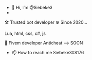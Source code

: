 - 👋 Hi, I’m @Siebeke3
- 
🛠️ Trusted bot developer
⚙️ Since 2020...

Lua, html, css, c#, js

🐌 Fivem developer
Anticheat --> SOON

- 📫 How to reach me Siebeke3#8176

<!---
Siebeke3/Siebeke3 is a ✨ special ✨ repository because its `README.md` (this file) appears on your GitHub profile.
You can click the Preview link to take a look at your changes.
--->
